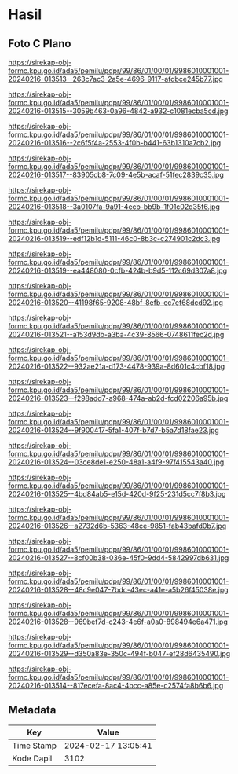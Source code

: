 # Hasil

## Foto C Plano

https://sirekap-obj-formc.kpu.go.id/ada5/pemilu/pdpr/99/86/01/00/01/9986010001001-20240216-013513--263c7ac3-2a5e-4696-9117-afdbce245b77.jpg

https://sirekap-obj-formc.kpu.go.id/ada5/pemilu/pdpr/99/86/01/00/01/9986010001001-20240216-013515--3059b463-0a96-4842-a932-c1081ecba5cd.jpg

https://sirekap-obj-formc.kpu.go.id/ada5/pemilu/pdpr/99/86/01/00/01/9986010001001-20240216-013516--2c6f5f4a-2553-4f0b-b441-63b1310a7cb2.jpg

https://sirekap-obj-formc.kpu.go.id/ada5/pemilu/pdpr/99/86/01/00/01/9986010001001-20240216-013517--83905cb8-7c09-4e5b-acaf-51fec2839c35.jpg

https://sirekap-obj-formc.kpu.go.id/ada5/pemilu/pdpr/99/86/01/00/01/9986010001001-20240216-013518--3a0107fa-9a91-4ecb-bb9b-1f01c02d35f6.jpg

https://sirekap-obj-formc.kpu.go.id/ada5/pemilu/pdpr/99/86/01/00/01/9986010001001-20240216-013519--edf12b1d-5111-46c0-8b3c-c274901c2dc3.jpg

https://sirekap-obj-formc.kpu.go.id/ada5/pemilu/pdpr/99/86/01/00/01/9986010001001-20240216-013519--ea448080-0cfb-424b-b9d5-112c69d307a8.jpg

https://sirekap-obj-formc.kpu.go.id/ada5/pemilu/pdpr/99/86/01/00/01/9986010001001-20240216-013520--41198f65-9208-48bf-8efb-ec7ef68dcd92.jpg

https://sirekap-obj-formc.kpu.go.id/ada5/pemilu/pdpr/99/86/01/00/01/9986010001001-20240216-013521--a153d9db-a3ba-4c39-8566-0748611fec2d.jpg

https://sirekap-obj-formc.kpu.go.id/ada5/pemilu/pdpr/99/86/01/00/01/9986010001001-20240216-013522--932ae21a-d173-4478-939a-8d601c4cbf18.jpg

https://sirekap-obj-formc.kpu.go.id/ada5/pemilu/pdpr/99/86/01/00/01/9986010001001-20240216-013523--f298add7-a968-474a-ab2d-fcd02206a95b.jpg

https://sirekap-obj-formc.kpu.go.id/ada5/pemilu/pdpr/99/86/01/00/01/9986010001001-20240216-013524--9f900417-5fa1-407f-b7d7-b5a7d18fae23.jpg

https://sirekap-obj-formc.kpu.go.id/ada5/pemilu/pdpr/99/86/01/00/01/9986010001001-20240216-013524--03ce8de1-e250-48a1-a4f9-97f415543a40.jpg

https://sirekap-obj-formc.kpu.go.id/ada5/pemilu/pdpr/99/86/01/00/01/9986010001001-20240216-013525--4bd84ab5-e15d-420d-9f25-231d5cc7f8b3.jpg

https://sirekap-obj-formc.kpu.go.id/ada5/pemilu/pdpr/99/86/01/00/01/9986010001001-20240216-013526--a2732d6b-5363-48ce-9851-fab43bafd0b7.jpg

https://sirekap-obj-formc.kpu.go.id/ada5/pemilu/pdpr/99/86/01/00/01/9986010001001-20240216-013527--8cf00b38-036e-45f0-9dd4-5842997db631.jpg

https://sirekap-obj-formc.kpu.go.id/ada5/pemilu/pdpr/99/86/01/00/01/9986010001001-20240216-013528--48c9e047-7bdc-43ec-a41e-a5b26f45038e.jpg

https://sirekap-obj-formc.kpu.go.id/ada5/pemilu/pdpr/99/86/01/00/01/9986010001001-20240216-013528--969bef7d-c243-4e6f-a0a0-898494e6a471.jpg

https://sirekap-obj-formc.kpu.go.id/ada5/pemilu/pdpr/99/86/01/00/01/9986010001001-20240216-013529--d350a83e-350c-494f-b047-ef28d6435490.jpg

https://sirekap-obj-formc.kpu.go.id/ada5/pemilu/pdpr/99/86/01/00/01/9986010001001-20240216-013514--817ecefa-8ac4-4bcc-a85e-c2574fa8b6b6.jpg


## Metadata

| Key        | Value               |
| ---------- | ------------------- |
| Time Stamp | 2024-02-17 13:05:41 |
| Kode Dapil | 3102                |




